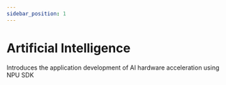 ```yaml
---
sidebar_position: 1
---
```


# Artificial Intelligence

Introduces the application development of AI hardware acceleration using NPU SDK

<DocCardList />
